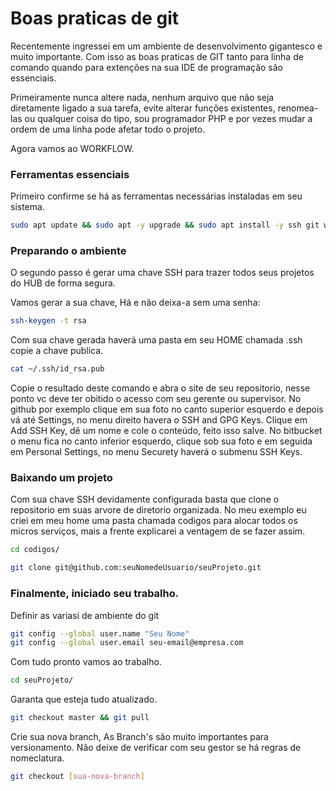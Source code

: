 # Boas praticas de git

Recentemente ingressei em um ambiente de desenvolvimento gigantesco e muito importante. Com isso as boas praticas de GIT tanto para linha de comando quando para extenções na sua IDE de programação são essenciais. 

Primeiramente nunca altere nada, nenhum arquivo que não seja diretamente ligado a sua tarefa, evite alterar funções existentes, renomea-las ou qualquer coisa do tipo, sou programador PHP e por vezes mudar a ordem de uma linha pode afetar todo o projeto. 

Agora vamos ao WORKFLOW.

### Ferramentas essenciais

Primeiro confirme se há as ferramentas necessárias instaladas em seu sistema.

```bash
sudo apt update && sudo apt -y upgrade && sudo apt install -y ssh git wget curl
```

### Preparando o ambiente

O segundo passo é gerar uma chave SSH para trazer todos seus projetos do HUB de forma segura. 

Vamos gerar a sua chave, Há e não deixa-a sem uma senha:

```bash
ssh-keygen -t rsa
```

Com sua chave gerada haverá uma pasta em seu HOME chamada .ssh copie a chave publica. 

```bash
cat ~/.ssh/id_rsa.pub
```

Copie o resultado deste comando e abra o site de seu repositorio, nesse ponto vc deve ter obitido o acesso com seu gerente ou supervisor. No github por exemplo clique em sua foto no canto superior esquerdo e depois vá até Settings, no menu direito havera o SSH and GPG Keys. Clique em  Add SSH Key, dê um nome e cole o conteúdo, feito isso salve.   No bitbucket o menu fica no canto inferior esquerdo, clique sob sua foto e em seguida em Personal Settings, no menu Securety haverá o submenu SSH Keys. 

### Baixando um projeto

Com sua chave SSH devidamente configurada basta que clone o repositorio em suas arvore de diretorio organizada. No meu exemplo eu criei em meu home uma pasta chamada codigos para alocar todos os micros serviços, mais a frente explicarei a ventagem de se fazer assim. 

```bash
cd codigos/
```

```bash
git clone git@github.com:seuNomedeUsuario/seuProjeto.git
```

### Finalmente, iniciado seu trabalho.

Definir as variasi de ambiente do git

```bash
git config --global user.name "Seu Nome"
git config --global user.email seu-email@empresa.com
```

Com tudo pronto vamos ao trabalho.

```bash
cd seuProjeto/
```

Garanta que esteja tudo atualizado.

```bash
git checkout master && git pull
```

Crie sua nova branch, As Branch's são muito importantes para versionamento. Não deixe de verificar com seu gestor se há regras de nomeclatura.

```bash
git checkout [sua-nova-branch] 
```


